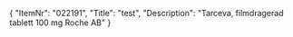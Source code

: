 {
  "ItemNr": "022191",
  "Title": "test",
  "Description": "Tarceva, filmdragerad tablett 100 mg Roche AB"
}